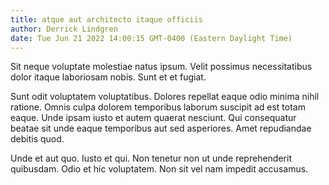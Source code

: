 ```yaml
---
title: atque aut architecto itaque officiis
author: Derrick Lindgren
date: Tue Jun 21 2022 14:00:15 GMT-0400 (Eastern Daylight Time)
---
```

Sit neque voluptate molestiae natus ipsum. Velit possimus necessitatibus dolor itaque laboriosam nobis. Sunt et et fugiat.

 Sunt odit voluptatem voluptatibus. Dolores repellat eaque odio minima nihil ratione. Omnis culpa dolorem temporibus laborum suscipit ad est totam eaque. Unde ipsam iusto et autem quaerat nesciunt. Qui consequatur beatae sit unde eaque temporibus aut sed asperiores. Amet repudiandae debitis quod.

 Unde et aut quo. Iusto et qui. Non tenetur non ut unde reprehenderit quibusdam. Odio et hic voluptatem. Non sit vel nam impedit accusamus.